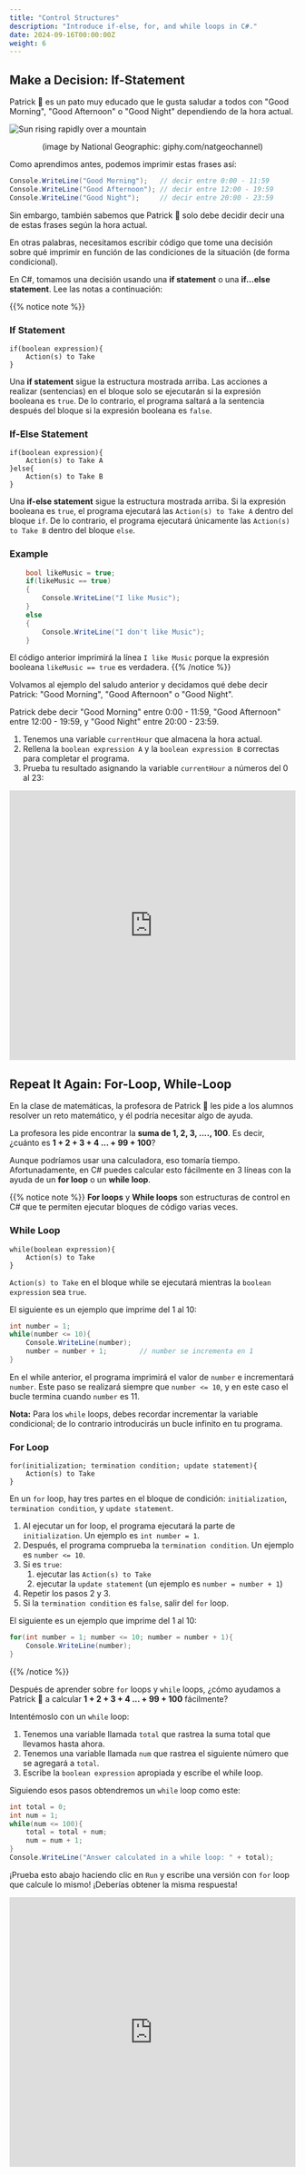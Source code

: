```yaml
---
title: "Control Structures"
description: "Introduce if-else, for, and while loops in C#."
date: 2024-09-16T00:00:00Z
weight: 6
---
```


## Make a Decision: If-Statement

Patrick 🐥 es un pato muy educado que le gusta saludar a todos con "Good Morning", "Good Afternoon" o "Good Night" dependiendo de la hora actual.

![Sun rising rapidly over a mountain](https://media.giphy.com/media/hpWrLS1RDBd5pwkgjy/giphy.gif)
<p style="text-align: center;">(image by National Geographic: giphy.com/natgeochannel)</p>

Como aprendimos antes, podemos imprimir estas frases así:

```C#
Console.WriteLine("Good Morning");   // decir entre 0:00 - 11:59
Console.WriteLine("Good Afternoon"); // decir entre 12:00 - 19:59
Console.WriteLine("Good Night");     // decir entre 20:00 - 23:59
```

Sin embargo, también sabemos que Patrick 🐥 solo debe decidir decir una de estas frases según la hora actual.

En otras palabras, necesitamos escribir código que tome una decisión sobre qué imprimir en función de las condiciones de la situación (de forma condicional).

En C#, tomamos una decisión usando una **if statement** o una **if...else statement**. Lee las notas a continuación:

{{% notice note %}}
### If Statement

```
if(boolean expression){
    Action(s) to Take
}
```

Una **if statement** sigue la estructura mostrada arriba. Las acciones a realizar (sentencias) en el bloque solo se ejecutarán si la expresión booleana es `true`. De lo contrario, el programa saltará a la sentencia después del bloque si la expresión booleana es `false`.
### If-Else Statement

```
if(boolean expression){
    Action(s) to Take A
}else{
    Action(s) to Take B
}
```

Una **if-else statement** sigue la estructura mostrada arriba. Si la expresión booleana es `true`, el programa ejecutará las `Action(s) to Take A` dentro del bloque `if`. De lo contrario, el programa ejecutará únicamente las `Action(s) to Take B` dentro del bloque `else`.

### Example

```C#
    bool likeMusic = true;
    if(likeMusic == true) 
    {
        Console.WriteLine("I like Music");
    } 
    else 
    {
        Console.WriteLine("I don't like Music");
    }   
```

El código anterior imprimirá la línea `I like Music` porque la expresión booleana `likeMusic == true` es verdadera.
{{% /notice %}}

Volvamos al ejemplo del saludo anterior y decidamos qué debe decir Patrick: "Good Morning", "Good Afternoon" o "Good Night".

Patrick debe decir "Good Morning" entre 0:00 - 11:59, "Good Afternoon" entre 12:00 - 19:59, y "Good Night" entre 20:00 - 23:59.

1. Tenemos una variable `currentHour` que almacena la hora actual.
2. Rellena la `boolean expression A` y la `boolean expression B` correctas para completar el programa.
3. Prueba tu resultado asignando la variable `currentHour` a números del 0 al 23:

<iframe width="100%" height="475" src="https://dotnetfiddle.net/Widget/T6AUdh" frameborder="0"></iframe>

## Repeat It Again: For-Loop, While-Loop

En la clase de matemáticas, la profesora de Patrick 🐥 les pide a los alumnos resolver un reto matemático, y él podría necesitar algo de ayuda.

La profesora les pide encontrar la **suma de 1, 2, 3, ...., 100**. Es decir, ¿cuánto es **1 + 2 + 3 + 4 ... + 99 + 100**?

Aunque podríamos usar una calculadora, eso tomaría tiempo. Afortunadamente, en C# puedes calcular esto fácilmente en 3 líneas con la ayuda de un **for loop** o un **while loop**.

{{% notice note %}}
**For loops** y **While loops** son estructuras de control en C# que te permiten ejecutar bloques de código varias veces.

### While Loop

```
while(boolean expression){
    Action(s) to Take
}
```

`Action(s) to Take` en el bloque while se ejecutará mientras la `boolean expression` sea `true`. 

El siguiente es un ejemplo que imprime del 1 al 10:

```C#
int number = 1;
while(number <= 10){
    Console.WriteLine(number);
    number = number + 1;        // number se incrementa en 1
}
```

En el while anterior, el programa imprimirá el valor de `number` e incrementará `number`. Este paso se realizará siempre que `number <= 10`, y en este caso el bucle termina cuando `number` es 11.

**Nota:** Para los `while` loops, debes recordar incrementar la variable condicional; de lo contrario introducirás un bucle infinito en tu programa.

### For Loop

```
for(initialization; termination condition; update statement){
    Action(s) to Take
}
```

En un `for` loop, hay tres partes en el bloque de condición: `initialization`, `termination condition`, y `update statement`.

1. Al ejecutar un for loop, el programa ejecutará la parte de `initialization`. Un ejemplo es `int number = 1`.
2. Después, el programa comprueba la `termination condition`. Un ejemplo es `number <= 10`.
3. Si es `true`:
    1. ejecutar las `Action(s) to Take`
    2. ejecutar la `update statement` (un ejemplo es `number = number + 1`)
4. Repetir los pasos 2 y 3.
5. Si la `termination condition` es `false`, salir del `for` loop.

El siguiente es un ejemplo que imprime del 1 al 10:

```C#
for(int number = 1; number <= 10; number = number + 1){
    Console.WriteLine(number);
}
```

{{% /notice %}}

Después de aprender sobre `for` loops y `while` loops, ¿cómo ayudamos a Patrick 🐥 a calcular **1 + 2 + 3 + 4 ... + 99 + 100** fácilmente?

Intentémoslo con un `while` loop:

1. Tenemos una variable llamada `total` que rastrea la suma total que llevamos hasta ahora.
2. Tenemos una variable llamada `num` que rastrea el siguiente número que se agregará a `total`.
3. Escribe la `boolean expression` apropiada y escribe el while loop.

Siguiendo esos pasos obtendremos un `while` loop como este:

```C#
int total = 0;
int num = 1;
while(num <= 100){
    total = total + num;
    num = num + 1;
}
Console.WriteLine("Answer calculated in a while loop: " + total);
```

¡Prueba esto abajo haciendo clic en `Run` y escribe una versión con `for` loop que calcule lo mismo! ¡Deberías obtener la misma respuesta!

<iframe width="100%" height="475" src="https://dotnetfiddle.net/Widget/ySFwK0" frameborder="0"></iframe>